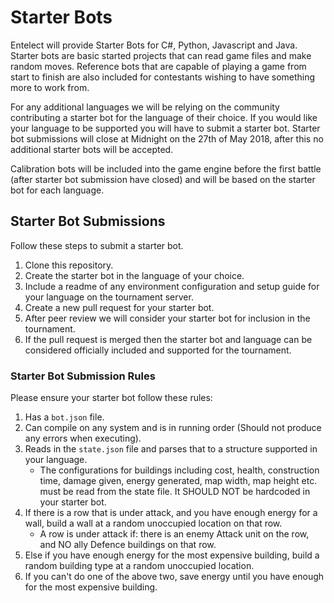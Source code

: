 # Starter Bots

Entelect will provide Starter Bots for C#, Python, Javascript and Java. Starter bots are basic started projects that can read game files and make random moves. Reference bots that are capable of playing a game from start to finish are also included for contestants wishing to have something more to work from.

For any additional languages we will be relying on the community contributing a starter bot for the language of their choice. If you would like your language to be supported you will have to submit a starter bot. Starter bot submissions will close at Midnight on the 27th of May 2018, after this no additional starter bots will be accepted.

Calibration bots will be included into the game engine before the first battle (after starter bot submission have closed) and will be based on the starter bot for each language.

## Starter Bot Submissions

Follow these steps to submit a starter bot.

1. Clone this repository.
1. Create the starter bot in the language of your choice.
1. Include a readme of any environment configuration and setup guide for your language on the tournament server.
1. Create a new pull request for your starter bot.
1. After peer review we will consider your starter bot for inclusion in the tournament.
1. If the pull request is merged then the starter bot and language can be considered officially included and supported for the tournament.

### Starter Bot Submission Rules

Please ensure your starter bot follow these rules:

1. Has a `bot.json` file.
1. Can compile on any system and is in running order (Should not produce any errors when executing).
1. Reads in the `state.json` file and parses that to a structure supported in your language.
   * The configurations for buildings including cost, health, construction time, damage given, energy generated, map width, map height etc. must be read from the state file. It SHOULD NOT be hardcoded in your starter bot. 
1. If there is a row that is under attack, and you have enough energy for a wall, build a wall at a random unoccupied location on that row.
   * A row is under attack if: there is an enemy Attack unit on the row, and NO ally Defence buildings on that row.
1. Else if you have enough energy for the most expensive building, build a random building type at a random unoccupied location.
1. If you can't do one of the above two, save energy until you have enough for the most expensive building.

